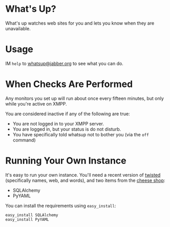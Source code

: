 # What's Up?

What's up watches web sites for you and lets you know when they are
unavailable.

# Usage

IM `help` to [whatsup@jabber.org](xmpp://whatsup@jabber.org) to see what you
can do.

# When Checks Are Performed

Any monitors you set up will run about once every fifteen minutes, but only
while you're active on XMPP.

You are considered inactive if any of the following are true:

* You are not logged in to your XMPP server.
* You are logged in, but your status is do not disturb.
* You have specifically told whatsup not to bother you (via the `off` command)

# Running Your Own Instance

It's easy to run your own instance.  You'll need a recent version of
[twisted](http://twistedmatrix.com/trac/) (specifically names, web, and words),
and two items from the [cheese shop](www.python.org/pypi):

* SQLAlchemy
* PyYAML

You can install the requirements using <code>easy\_install</code>:

    easy_install SQLAlchemy
    easy_install PyYAML
